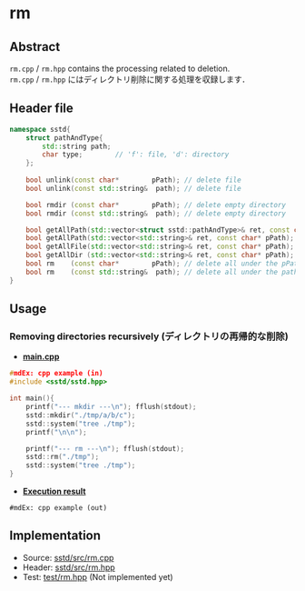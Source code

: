 # rm
## Abstract
`rm.cpp` / `rm.hpp` contains the processing related to deletion.  
`rm.cpp` / `rm.hpp` にはディレクトリ削除に関する処理を収録します．

## Header file
```cpp
namespace sstd{
    struct pathAndType{
        std::string path;
        char type;        // 'f': file, 'd': directory
    };
    
    bool unlink(const char*        pPath); // delete file
    bool unlink(const std::string&  path); // delete file

    bool rmdir (const char*        pPath); // delete empty directory
    bool rmdir (const std::string&  path); // delete empty directory

    bool getAllPath(std::vector<struct sstd::pathAndType>& ret, const char* pPath); // get all path in the directory
    bool getAllPath(std::vector<std::string>& ret, const char* pPath); // get all path in the directory
    bool getAllFile(std::vector<std::string>& ret, const char* pPath); // get all file path in the directory
    bool getAllDir (std::vector<std::string>& ret, const char* pPath); // get all directory path in the directory
    bool rm    (const char*        pPath); // delete all under the pPath
    bool rm    (const std::string&  path); // delete all under the path
}
```

## Usage
### Removing directories recursively (ディレクトリの再帰的な削除)
- <u>**main.cpp**</u>
```cpp
#mdEx: cpp example (in)
#include <sstd/sstd.hpp>

int main(){
    printf("--- mkdir ---\n"); fflush(stdout);
    sstd::mkdir("./tmp/a/b/c");
    sstd::system("tree ./tmp");
    printf("\n\n");

    printf("--- rm ---\n"); fflush(stdout);
    sstd::rm("./tmp");
    sstd::system("tree ./tmp");
}
```
- <u>**Execution result**</u>
```
#mdEx: cpp example (out)
```

## Implementation
- Source: [sstd/src/rm.cpp](https://github.com/admiswalker/SubStandardLibrary-SSTD-/blob/master/sstd/src/rm.cpp)
- Header: [sstd/src/rm.hpp](https://github.com/admiswalker/SubStandardLibrary-SSTD-/blob/master/sstd/src/rm.hpp)
- Test: [test/rm.hpp](https://github.com/admiswalker/SubStandardLibrary-SSTD-/blob/master/test/rm.hpp)
  (Not implemented yet)


